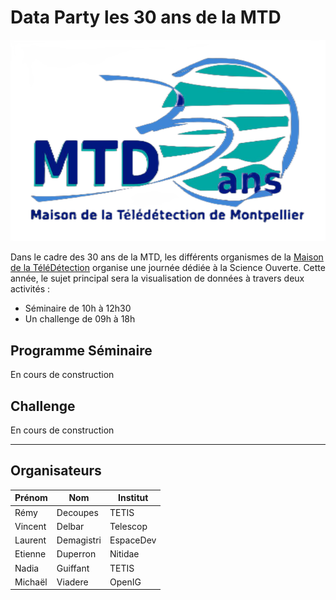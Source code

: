 # Data Party les 30 ans de la MTD

![logo_30ans](readme.files/30ans_mtd.png)

Dans le cadre des 30 ans de la MTD, les différents organismes de la [Maison de la TéléDétection]() organise une journée dédiée à la Science Ouverte. Cette année, le sujet principal sera la visualisation de données à travers deux activités :

- Séminaire de 10h à 12h30
- Un challenge de 09h à 18h

## Programme Séminaire 

En cours de construction

## Challenge

En cours de construction

---

## Organisateurs

 | Prénom   | Nom     | Institut      |
|-----------|----------|---------------|
| Rémy      | Decoupes | TETIS         |
| Vincent   | Delbar   | Telescop      |
| Laurent   | Demagistri| EspaceDev    |
| Etienne   | Duperron | Nitidae       |
| Nadia     | Guiffant | TETIS         |
| Michaël   | Viadere  | OpenIG        |